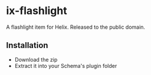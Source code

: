 # ix-flashlight
A flashlight item for Helix. Released to the public domain.

## Installation
- Download the zip
- Extract it into your Schema's plugin folder
